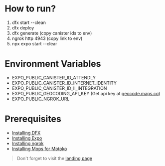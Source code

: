 # How to run?

1. dfx start --clean
2. dfx deploy
3. dfx generate (copy canister ids to env)
4. ngrok http 4943 (copy link to env)
5. npx expo start --clear

# Environment Variables

- EXPO_PUBLIC_CANISTER_ID_ATTENDLY
- EXPO_PUBLIC_CANISTER_ID_INTERNET_IDENTITY
- EXPO_PUBLIC_CANISTER_ID_II_INTEGRATION
- EXPO_PUBLIC_GEOCODING_API_KEY (Get api key at [geocode.maps.co](https://geocode.maps.co/))
- EXPO_PUBLIC_NGROK_URL

# Prerequisites

- [Installing DFX](https://internetcomputer.org/docs/current/developer-docs/getting-started/install/)
- [Installing Expo](https://docs.expo.dev/get-started/installation/)
- [Installing ngrok](https://ngrok.com/docs/getting-started/)
- [Installing Mops for Motoko](https://mops.one/docs/install)

> Don't forget to visit the [landing page](https://mphur-2iaaa-aaaal-qdkbq-cai.icp0.io/)

